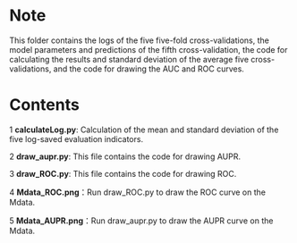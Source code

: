 # Note

This folder contains the logs of the five five-fold cross-validations, the model parameters and predictions of the fifth cross-validation, the code for calculating the results and standard deviation of the average five cross-validations, and the code for drawing the AUC and ROC curves.

# Contents
1 **calculateLog.py**: Calculation of the mean and standard deviation of the five log-saved evaluation indicators.

2 **draw_aupr.py**: This file contains the code for drawing AUPR.

3 **draw_ROC.py**: This file contains the code for drawing ROC.

4 **Mdata_ROC.png**：Run draw_ROC.py to draw the ROC curve on the Mdata.

5 **Mdata_AUPR.png**：Run draw_aupr.py to draw the AUPR curve on the Mdata.

